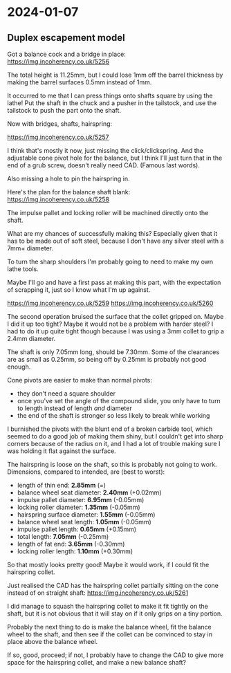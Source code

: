 # 2024-01-07

## Duplex escapement model

Got a balance cock and a bridge in place: https://img.incoherency.co.uk/5256

The total height is 11.25mm, but I could lose 1mm off the barrel thickness by making
the barrel surfaces 0.5mm instead of 1mm.

It occurred to me that I can press things onto shafts square by using the lathe! Put the shaft in the chuck
and a pusher in the tailstock, and use the tailstock to push the part onto the shaft.

Now with bridges, shafts, hairspring:

https://img.incoherency.co.uk/5257

I think that's mostly it now, just missing the click/clickspring. And the adjustable cone pivot hole for
the balance, but I think I'll just turn that in the end of a grub screw, doesn't really need CAD.
(Famous last words).

Also missing a hole to pin the hairspring in.

Here's the plan for the balance shaft blank: https://img.incoherency.co.uk/5258

The impulse pallet and locking roller will be machined directly onto the shaft.

What are my chances of successfully making this? Especially given that it has to be made out of soft
steel, because I don't have any silver steel with a 7mm+ diameter.

To turn the sharp shoulders I'm probably going to need to make my own lathe tools.

Maybe I'll go and have a first pass at making this part, with the expectation of scrapping it,
just so I know what I'm up against.

https://img.incoherency.co.uk/5259
https://img.incoherency.co.uk/5260

The second operation bruised the surface that the collet gripped on. Maybe I did it up too tight? Maybe it
would not be a problem with harder steel? I had to do it up quite tight though because I was using a 3mm
collet to grip a 2.4mm diameter.

The shaft is only 7.05mm long, should be 7.30mm. Some of the clearances are as small as 0.25mm, so
being off by 0.25mm is probably not good enough.

Cone pivots are easier to make than normal pivots:

 * they don't need a square shoulder
 * once you've set the angle of the compound slide, you only have to turn to length instead of length *and* diameter
 * the end of the shaft is stronger so less likely to break while working

I burnished the pivots with the blunt end of a broken carbide tool, which seemed to do a good job of making
them shiny, but I couldn't get into sharp corners because of the radius on it, and I had a lot of trouble making
sure I was holding it flat against the surface.

The hairspring is loose on the shaft, so this is probably not going to work. Dimensions, compared to intended, are (best
to worst):

 * length of thin end: **2.85mm** (=)
 * balance wheel seat diameter: **2.40mm** (+0.02mm)
 * impulse pallet diameter: **6.95mm** (-0.05mm)
 * locking roller diameter: **1.35mm** (-0.05mm)
 * hairspring surface diameter: **1.55mm** (-0.05mm)
 * balance wheel seat length: **1.05mm** (-0.05mm)
 * impulse pallet length: **0.65mm** (+0.15mm)
 * total length: **7.05mm** (-0.25mm)
 * length of fat end: **3.65mm** (-0.30mm)
 * locking roller length: **1.10mm** (+0.30mm)

So that mostly looks pretty good! Maybe it would work, if I could fit the hairspring collet.

Just realised the CAD has the hairspring collet partially sitting on the cone instead of on straight shaft: https://img.incoherency.co.uk/5261

I did manage to squash the hairspring collet to make it fit tightly on the shaft, but it is not obvious that it will stay on if
it only grips on a tiny portion.

Probably the next thing to do is make the balance wheel, fit the balance wheel to the shaft, and then see if the collet
can be convinced to stay in place above the balance wheel.

If so, good, proceed; if not, I probably have to change the CAD to give more space for the hairspring collet, and make
a new balance shaft?
